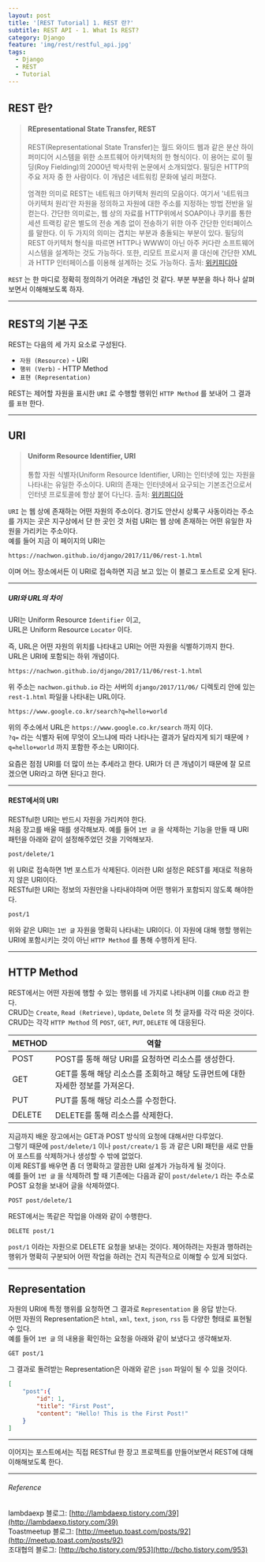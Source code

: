 ```yaml
---
layout: post
title: '[REST Tutorial] 1. REST 란?'
subtitle: REST API - 1. What Is REST?
category: Django
feature: 'img/rest/restful_api.jpg'
tags:
  - Django
  - REST
  - Tutorial
---
```


## REST 란?

<!-- <img width="500px" src="/img/rest/restful_api.jpg" style="box-shadow:none;">  -->

> #### REpresentational State Transfer, REST
>
> REST(Representational State Transfer)는 월드 와이드 웹과 같은 분산 하이퍼미디어 시스템을 위한 소프트웨어 아키텍처의 한 형식이다. 이 용어는 로이 필딩(Roy Fielding)의 2000년 박사학위 논문에서 소개되었다. 필딩은 HTTP의 주요 저자 중 한 사람이다. 이 개념은 네트워킹 문화에 널리 퍼졌다.
> 
> 엄격한 의미로 REST는 네트워크 아키텍처 원리의 모음이다. 여기서 '네트워크 아키텍처 원리'란 자원을 정의하고 자원에 대한 주소를 지정하는 방법 전반을 일컫는다. 간단한 의미로는, 웹 상의 자료를 HTTP위에서 SOAP이나 쿠키를 통한 세션 트랙킹 같은 별도의 전송 계층 없이 전송하기 위한 아주 간단한 인터페이스를 말한다. 이 두 가지의 의미는 겹치는 부분과 충돌되는 부분이 있다. 필딩의 REST 아키텍처 형식을 따르면 HTTP나 WWW이 아닌 아주 커다란 소프트웨어 시스템을 설계하는 것도 가능하다. 또한, 리모트 프로시저 콜 대신에 간단한 XML과 HTTP 인터페이스를 이용해 설계하는 것도 가능하다. 
> 출처: [위키피디아](https://ko.wikipedia.org/wiki/REST)

`REST` 는 한 마디로 정확히 정의하기 어려운 개념인 것 같다. 부분 부분을 하나 하나 살펴보면서 이해해보도록 하자.

- - -

## REST의 기본 구조

REST는 다음의 세 가지 요소로 구성된다.

- `자원 (Resource)` - URI
- `행위 (Verb)` - HTTP Method
- `표현 (Representation)`

REST는 제어할 자원을 표시한 `URI` 로 수행할 행위인 `HTTP Method` 를 보내어 그 결과를 `표현` 한다. 

- - -

## URI

> #### Uniform Resource Identifier, URI
>
> 통합 자원 식별자(Uniform Resource Identifier, URI)는 인터넷에 있는 자원을 나타내는 유일한 주소이다. URI의 존재는 인터넷에서 요구되는 기본조건으로서 인터넷 프로토콜에 항상 붙어 다닌다.
> 출처: [위키피디아](https://ko.wikipedia.org/wiki/%ED%86%B5%ED%95%A9_%EC%9E%90%EC%9B%90_%EC%8B%9D%EB%B3%84%EC%9E%90)

`URI` 는 웹 상에 존재하는 어떤 자원의 주소이다. 경기도 안산시 상록구 사동이라는 주소를 가지는 곳은 지구상에서 단 한 곳인 것 처럼 URI는 웹 상에 존재하는 어떤 유일한 자원을 가리키는 주소이다.  
예를 들어 지금 이 페이지의 URI는 
```
https://nachwon.github.io/django/2017/11/06/rest-1.html
```

이며 어느 장소에서든 이 URI로 접속하면 지금 보고 있는 이 블로그 포스트로 오게 된다.

- - -

##### URI와 URL의 차이

URI는 Uniform Resource `Identifier` 이고,  
URL은 Uniform Resource `Locator` 이다.  

즉, URL은 어떤 자원의 위치를 나타내고 URI는 어떤 자원을 식별하기까지 한다.  
URL은 URI에 포함되는 하위 개념이다.  

```
https://nachwon.github.io/django/2017/11/06/rest-1.html
```

위 주소는 `nachwon.github.io` 라는 서버의 `django/2017/11/06/` 디렉토리 안에 있는 `rest-1.html` 파일을 나타내는 URL이다.


```
https://www.google.co.kr/search?q=hello+world
```

위의 주소에서 URL은 `https://www.google.co.kr/search` 까지 이다.  
`?q=` 라는 식별자 뒤에 무엇이 오느냐에 따라 나타나는 결과가 달라지게 되기 때문에 `?q=hello+world` 까지 포함한 주소는 URI이다.  

요즘은 점점 URI를 더 많이 쓰는 추세라고 한다. URI가 더 큰 개념이기 때문에 잘 모르겠으면 URI라고 하면 된다고 한다.

- - -

#### REST에서의 URI

RESTful한 URI는 반드시 자원을 가리켜야 한다.  
처음 장고를 배울 때를 생각해보자. 예를 들어 `1번 글` 을 삭제하는 기능을 만들 때 URI 패턴을 아래와 같이 설정해주었던 것을 기억해보자.  

```
post/delete/1
```

위 URI로 접속하면 1번 포스트가 삭제된다. 이러한 URI 설정은 REST를 제대로 적용하지 않은 URI이다.  
RESTful한 URI는 정보의 자원만을 나타내야하며 어떤 행위가 포함되지 않도록 해야한다.  

```
post/1
```

위와 같은 URI는 `1번 글` 자원을 명확히 나타내는 URI이다. 이 자원에 대해 행할 행위는 URI에 포함시키는 것이 아닌 `HTTP Method` 를 통해 수행하게 된다.

- - -

## HTTP Method

REST에서는 어떤 자원에 행할 수 있는 행위를 네 가지로 나타내며 이를 `CRUD` 라고 한다.  
CRUD는 `Create`, `Read (Retrieve)`, `Update`, `Delete` 의 첫 글자를 각각 따온 것이다.  
CRUD는 각각 `HTTP Method` 의 `POST`, `GET`, `PUT`, `DELETE` 에 대응된다.  

<table class="table table-striped table-bordered">
    <thead>
        <tr>
            <th>METHOD</th>
            <th>역할</th>
        </tr>
    </thead>
    <tbody>
        <tr>
            <td>POST</td>
            <td>POST를 통해 해당 URI를 요청하면 리소스를 생성한다.</td>
        </tr>
        <tr>
            <td>GET</td>
            <td>GET를 통해 해당 리소스를 조회하고 해당 도큐먼트에 대한 자세한 정보를 가져온다.</td>
        </tr>
        <tr>
            <td>PUT</td>
            <td>PUT를 통해 해당 리소스를 수정한다.</td>
        </tr>
        <tr>
            <td>DELETE</td>
            <td>DELETE를 통해 리소스를 삭제한다.</td>
        </tr>
    </tbody>
</table>

지금까지 배운 장고에서는 GET과 POST 방식의 요청에 대해서만 다루었다.  
그렇기 때문에 `post/delete/1` 이나 `post/create/1` 등 과 같은 URI 패턴을 새로 만들어 포스트를 삭제하거나 생성할 수 밖에 없었다.  
이제 REST를 배우면 좀 더 명확하고 깔끔한 URI 설계가 가능하게 될 것이다.  
예를 들어 `1번 글` 을 삭제하려 할 때 기존에는 다음과 같이 `post/delete/1` 라는 주소로 POST 요청을 보내어 글을 삭제하였다. 

```
POST post/delete/1
```

REST에서는 똑같은 작업을 아래와 같이 수행한다.

```
DELETE post/1
```

`post/1` 이라는 자원으로 DELETE 요청을 보내는 것이다. 제어하려는 자원과 행하려는 행위가 명확히 구분되어 어떤 작업을 하려는 건지 직관적으로 이해할 수 있게 되었다.

- - -

## Representation

자원의 URI에 특정 행위를 요청하면 그 결과로 `Representation` 을 응답 받는다.  
어떤 자원의 Representation은 `html`, `xml`, `text`, `json`, `rss` 등 다양한 형태로 표현될 수 있다.  
예를 들어 `1번 글` 의 내용을 확인하는 요청을 아래와 같이 보냈다고 생각해보자.

```
GET post/1
```

그 결과로 돌려받는 Representation은 아래와 같은 `json` 파일이 될 수 있을 것이다.  

```json
[
    "post":{
        "id": 1,
        "title": "First Post",
        "content": "Hello! This is the First Post!"
    }
]
```

- - -

이어지는 포스트에서는 직접 RESTful 한 장고 프로젝트를 만들어보면서 REST에 대해 이해해보도록 한다.

- - -

###### Reference

lambdaexp 블로그: [http://lambdaexp.tistory.com/39](http://lambdaexp.tistory.com/39)  
Toastmeetup 블로그: [http://meetup.toast.com/posts/92](http://meetup.toast.com/posts/92)  
조대협의 블로그: [http://bcho.tistory.com/953](http://bcho.tistory.com/953)  